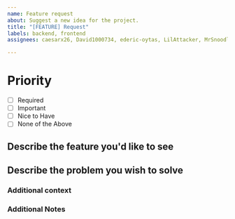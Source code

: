 ```yaml
---
name: Feature request
about: Suggest a new idea for the project.
title: "[FEATURE] Request"
labels: backend, frontend
assignees: caesarx26, David1000734, ederic-oytas, LilAttacker, MrSnoodle01

---
```


# Priority
- [ ] Required
- [ ] Important
- [ ] Nice to Have
- [ ] None of the Above

## Describe the feature you'd like to see
<!-- What would you rather have to fix the above problem? -->

## Describe the problem you wish to solve
<!-- 

What pain point does this feature aim to alleviate or solve? 
Please list all other solutions you have considered as well.

-->

### Additional context
<!-- 
Add any other context about the feature request here.
This can include: 
  Screenshots,
  Links,
  Pictures,
  Figma drawings,
  etd.

-->

### Additional Notes
